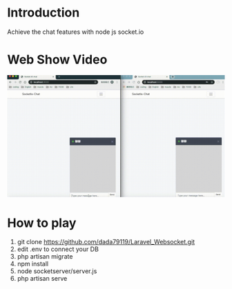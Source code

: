 # Introduction

Achieve the chat features with node js socket.io 

# Web Show Video

![alt text](https://raw.githubusercontent.com/dada79119/Laravel_Websocket/master/showdemo/v1.gif)

# How to play
1. git clone https://github.com/dada79119/Laravel_Websocket.git
2. edit .env to connect your DB
3. php artisan migrate
4. npm install
5. node socketserver/server.js
6. php artisan serve

